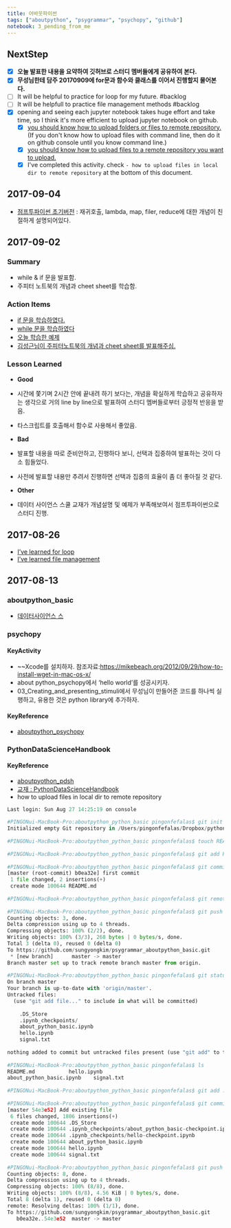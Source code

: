 ```yaml
---
title: 어바웃파이썬
tags: ["aboutpython", "psygrammar", "psychopy", "github"]
notebook: 3_pending_from_me
---
```


## NextStep

  * [x] **오늘 발표한 내용을 요약하여 깃허브로 스터디 멤버들에게 공유하여 본다.**
  * [x] **무성님한테 담주 20170909에 for문과 함수와 클래스를 이어서 진행할지 물어본다.**
  * [ ] It will be helpful to practice for loop for my future. #backlog
  * [ ] It will be helpfull to practice file management methods #backlog
  * [x] opening and seeing each jupyter notebook takes huge effort and take time, so I think it's more efficient to upload jupyter notebook on github.
    * [x] [you should know how to upload folders or files to remote repository.](https://help.github.com/articles/adding-a-file-to-a-repository-using-the-command-line/)(If you don't know how to upload files with command line, then do it on github console until you know command line.) 
    * [x] [you should know how to upload files to a remote repository you want to upload.](https://www.evernote.com/Home.action?login=true&prompt=none&authuser=1#n=c1bcab42-6c06-4d2e-aa13-a7034ba8d1a6&ses=4&sh=2&sds=5&)
    * [x] I've completed this activity. check `- how to upload files in local dir to remote repository` at the bottom of this document. 

## 2017-09-04

- [점프투파이썬 초기버전](https://wikidocs.net/90) : 재귀호출, lambda, map, filer, reduce에 대한 개념이 친절하게 설명되어있다.
  
## 2017-09-02

### Summary

- while & if 문을 발표함.
- 주피터 노트북의 개념과 cheet sheet를 학습함.


### Action Items

- [if 문을 학습하였다.](https://wikidocs.net/20)
- [while 문을 학습하였다](https://wikidocs.net/21)
- [오늘 학습한 예제](https://github.com/sungyongkim/psygrammar_aboutpython_basic/blob/master/aboutpython_basic_jumptopython_20170902.ipynb)
- [김성근님이 주피터노트북의 개념과 cheet sheet를 발표해주심.](https://github.com/sungyongkim/psygrammar_aboutpython_basic/blob/master/JupyterNotebook.ipynb)

### Lesson Learned

* **Good**
 * 시간에 쫓기며 2시간 안에 끝내려 하기 보다는, 개념을 확실하게 학습하고 공유하자는 생각으로 거의 line by line으로 발표하여 스터디 멤버들로부터 긍정적 반응을 받음.
 * 타스크립트를 호출해서 함수로 사용해서 좋았음.

* **Bad**
 * 발표할 내용을 따로 준비안하고, 진행하다 보니, 선택과 집중하여 발표하는 것이 다소 힘들었다.
  * 사전에 발표할 내용만 추려서 진행하면 선택과 집중의 효율이 좀 더 좋아질 것 같다.

* **Other**
 * 데이터 사이언스 스쿨 교재가 개념설명 및 예제가 부족해보여서 점프투파이썬으로 스터디 진행.




## 2017-08-26

  * [I’ve learned ](https://github.com/sungyongkim/psygrammar_aboutpython_basic/blob/master/about_python_basic.ipynb)[for loop](https://github.com/sungyongkim/psygrammar_aboutpython_basic/blob/master/about_python_basic.ipynb)
  * [I’ve learned file management](https://github.com/sungyongkim/psygrammar_aboutpython_psychopy/blob/master/aboutpython_psychopy/aboutpython_psychopy/setup.ipynb)

## 2017-08-13


### aboutpython_basic

- [데이터사이언스 스](https://datascienceschool.net/view-notebook/661128713b654edc928ecb455a826b1d/)

### psychopy

#### KeyActivity

  * ~~Xcode를 설치하자. 참조자료:<https://mikebeach.org/2012/09/29/how-to-install-wget-in-mac-os-x/>
  * about python_psychopy에서 ‘hello world’를 성공시키자. 
  * 03_Creating_and_presenting_stimuli에서 무성님이 만들어준 코드를 하나씩 실행하고, 유용한 것은 python library에 추가하자. 

#### KeyReference

  * [aboutpython_psychopy](http://localhost:8891/notebooks/psygrammar/aboutpython_psychopy-master/aboutpython_psychopy.ipynb)

### PythonDataScienceHandbook

#### KeyReference

  * [aboutpyothon_pdsh](http://localhost:8890/notebooks/psygrammar/aboutpython_pdsh/aboutpython_pdsh.ipynb)
  * [교재 : PythonDataScienceHandbook](https://github.com/jakevdp/PythonDataScienceHandbook)
  * how to upload files in local dir to remote repository
```python
Last login: Sun Aug 27 14:25:19 on console  
  
#PINGONui-MacBook-Pro:aboutpython_python_basic pingonfefalas$ git init  
Initialized empty Git repository in /Users/pingonfefalas/Dropbox/python/psygrammar/aboutpython_python_basic/.git/  
  
#PINGONui-MacBook-Pro:aboutpython_python_basic pingonfefalas$ touch README.md  
  
#PINGONui-MacBook-Pro:aboutpython_python_basic pingonfefalas$ git add README.md  
  
#PINGONui-MacBook-Pro:aboutpython_python_basic pingonfefalas$ git commit -m "first commit"  
[master (root-commit) b0ea32e] first commit  
 1 file changed, 2 insertions(+)  
 create mode 100644 README.md  
  
#PINGONui-MacBook-Pro:aboutpython_python_basic pingonfefalas$ git remote add origin https://github.com/sungyongkim/psygrammar_aboutpython_basic.git  
  
#PINGONui-MacBook-Pro:aboutpython_python_basic pingonfefalas$ git push -u origin master  
Counting objects: 3, done.  
Delta compression using up to 4 threads.  
Compressing objects: 100% (2/2), done.  
Writing objects: 100% (3/3), 268 bytes | 0 bytes/s, done.  
Total 3 (delta 0), reused 0 (delta 0)  
To https://github.com/sungyongkim/psygrammar_aboutpython_basic.git  
 * [new branch]      master -> master  
Branch master set up to track remote branch master from origin.  
  
#PINGONui-MacBook-Pro:aboutpython_python_basic pingonfefalas$ git status  
On branch master  
Your branch is up-to-date with 'origin/master'.  
Untracked files:  
  (use "git add file..." to include in what will be committed)  
  
    .DS_Store  
    .ipynb_checkpoints/  
    about_python_basic.ipynb  
    hello.ipynb  
    signal.txt  
  
nothing added to commit but untracked files present (use "git add" to track)  
  
#PINGONui-MacBook-Pro:aboutpython_python_basic pingonfefalas$ ls  
README.md           hello.ipynb  
about_python_basic.ipynb    signal.txt  
  
#PINGONui-MacBook-Pro:aboutpython_python_basic pingonfefalas$ git add .  
  
#PINGONui-MacBook-Pro:aboutpython_python_basic pingonfefalas$ git commit -m "Add existing file"  
[master 54e3e52] Add existing file  
 6 files changed, 1806 insertions(+)  
 create mode 100644 .DS_Store  
 create mode 100644 .ipynb_checkpoints/about_python_basic-checkpoint.ipynb  
 create mode 100644 .ipynb_checkpoints/hello-checkpoint.ipynb  
 create mode 100644 about_python_basic.ipynb  
 create mode 100644 hello.ipynb  
 create mode 100644 signal.txt  
  
#PINGONui-MacBook-Pro:aboutpython_python_basic pingonfefalas$ git push origin  
Counting objects: 8, done.  
Delta compression using up to 4 threads.  
Compressing objects: 100% (8/8), done.  
Writing objects: 100% (8/8), 4.56 KiB | 0 bytes/s, done.  
Total 8 (delta 1), reused 0 (delta 0)  
remote: Resolving deltas: 100% (1/1), done.  
To https://github.com/sungyongkim/psygrammar_aboutpython_basic.git  
   b0ea32e..54e3e52  master -> master  
```
